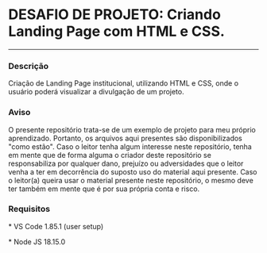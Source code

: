 # DESAFIO DE PROJETO: Criando Landing Page com HTML e CSS.

<hr />

### Descrição

<p>
Criação de Landing Page institucional, utilizando HTML e CSS, onde o usuário poderá visualizar a divulgação de um projeto.
</p>


### Aviso

<p>O presente repositório trata-se de um exemplo de projeto para meu próprio aprendizado. Portanto, os arquivos aqui presentes são disponibilizados "como estão". Caso o leitor tenha algum interesse neste repositório, tenha em mente que de forma alguma o criador deste repositório se responsabiliza por qualquer dano, prejuízo ou adversidades que o leitor venha a ter em decorrência do suposto uso do material aqui presente. Caso o leitor(a) queira usar o material presente neste repositório, o mesmo deve ter também em mente que é por sua própria conta e risco.</p>

### Requisitos

<p>* VS Code 1.85.1 (user setup)</p>
<p>* Node JS 18.15.0</p>